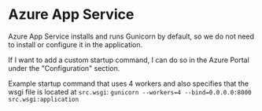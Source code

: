 # Azure App Service

Azure App Service installs and runs Gunicorn by default, so we do not need to install or configure it in the application. 

If I want to add a custom startup command, I can do so in the Azure Portal under the "Configuration" section.

Example startup command that uses 4 workers and also specifies that the wsgi file is located at `src.wsgi`:
`gunicorn --workers=4 --bind=0.0.0.0:8000 src.wsgi:application
`
